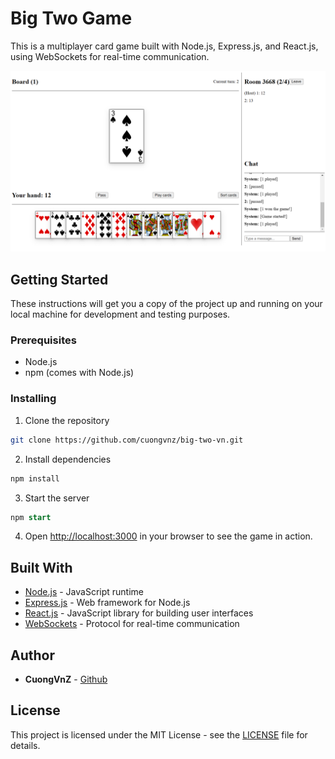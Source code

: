 Big Two Game
============

This is a multiplayer card game built with Node.js, Express.js, and React.js, using WebSockets for real-time communication.

![alt text](images/screenshot.png)

Getting Started
---------------

These instructions will get you a copy of the project up and running on your local machine for development and testing purposes.

### Prerequisites

*   Node.js
*   npm (comes with Node.js)

### Installing

1.  Clone the repository

```bash
git clone https://github.com/cuongvnz/big-two-vn.git
```

2.  Install dependencies

```sql
npm install
```

3.  Start the server

```sql
npm start
```

4.  Open [http://localhost:3000](http://localhost:3000) in your browser to see the game in action.

Built With
----------

*   [Node.js](https://nodejs.org/) - JavaScript runtime
*   [Express.js](https://expressjs.com/) - Web framework for Node.js
*   [React.js](https://reactjs.org/) - JavaScript library for building user interfaces
*   [WebSockets](https://developer.mozilla.org/en-US/docs/Web/API/WebSockets_API) - Protocol for real-time communication

Author
------

*   **CuongVnZ** - [Github](https://github.com/CuongVnZ)

License
-------

This project is licensed under the MIT License - see the [LICENSE](LICENSE) file for details.
